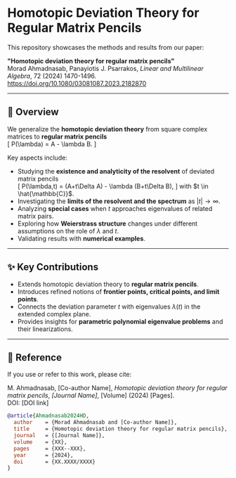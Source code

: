 # Homotopic Deviation Theory for Regular Matrix Pencils  

This repository showcases the methods and results from our paper:  

**"Homotopic deviation theory for regular matrix pencils"**  
Morad Ahmadnasab, Panayiotis J. Psarrakos, *Linear and Multilinear Algebra*, 72 (2024) 1470-1496.  
https://doi.org/10.1080/03081087.2023.2182870

---

## 🔎 Overview  
We generalize the **homotopic deviation theory** from square complex matrices to **regular matrix pencils**  
\[
P(\lambda) = A - \lambda B.
\]  

Key aspects include:  
- Studying the **existence and analyticity of the resolvent** of deviated matrix pencils  
  \[
  P(\lambda,t) = (A+t\Delta A) - \lambda (B+t\Delta B),
  \]
  with $t \in \hat{\mathbb{C}}$.  
- Investigating the **limits of the resolvent and the spectrum** as $|t| \to \infty$.  
- Analyzing **special cases** when $t$ approaches eigenvalues of related matrix pairs.  
- Exploring how **Weierstrass structure** changes under different assumptions on the role of $\lambda$ and $t$.  
- Validating results with **numerical examples**.  

---

## ✨ Key Contributions  
- Extends homotopic deviation theory to **regular matrix pencils**.  
- Introduces refined notions of **frontier points, critical points, and limit points**.  
- Connects the deviation parameter $t$ with eigenvalues $\lambda(t)$ in the extended complex plane.  
- Provides insights for **parametric polynomial eigenvalue problems** and their linearizations.  

---

## 📄 Reference  
If you use or refer to this work, please cite:  

M. Ahmadnasab, [Co-author Name], *Homotopic deviation theory for regular matrix pencils*, *[Journal Name]*, [Volume] (2024) [Pages].  
DOI: [DOI link]  

```bibtex
@article{Ahmadnasab2024HD,
  author    = {Morad Ahmadnasab and [Co-author Name]},
  title     = {Homotopic deviation theory for regular matrix pencils},
  journal   = {[Journal Name]},
  volume    = {XX},
  pages     = {XXX--XXX},
  year      = {2024},
  doi       = {XX.XXXX/XXXX}
}
